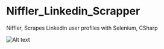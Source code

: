 # Niffler_Linkedin_Scrapper
Niffler, Scrapes Linkedin user profiles with Selenium, CSharp

![Alt text](/icos/niffler_icon.ico?raw=true "")
